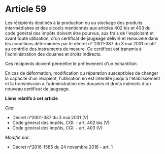 # Article 59

Les récipients destinés à la production ou au stockage des produits intermédiaires et des alcools mentionnés aux articles 402
bis et 403 du code général des impôts doivent être pourvus, aux frais de l'exploitant et avant toute utilisation, d'un
certificat de jaugeage délivré et renouvelé dans les conditions déterminées par le décret n° 2001-387 du 3 mai 2001 relatif
au contrôle des instruments de mesure. Ce certificat est transmis à l'administration des douanes et droits indirects.

Ces récipients doivent permettre le prélèvement d'un échantillon.

En cas de déformation, modification ou réparation susceptibles de changer la capacité d'un récipient, l'utilisation en est
interdite jusqu'à l'établissement et la transmission à l'administration des douanes et droits indirects d'un nouveau
certificat de jaugeage.

**Liens relatifs à cet article**

_Cite_:

  - Décret n°2001-387 du 3 mai 2001 (V)
  - Code général des impôts, CGI. - art. 402 bis (V)
  - Code général des impôts, CGI. - art. 403 (V)

_Modifié par_:

  - Décret n°2016-1585 du 24 novembre 2016 - art. 1

